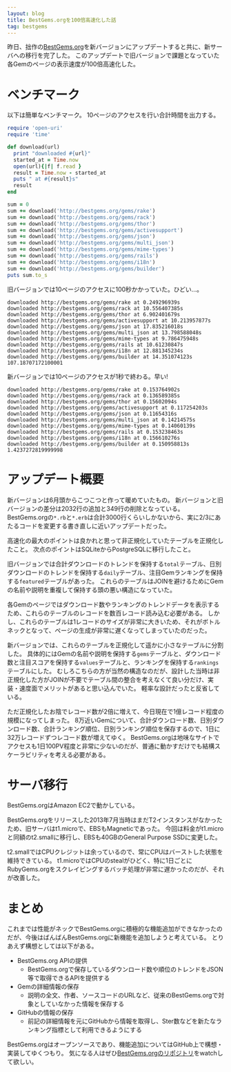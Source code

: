 ```yaml
---
layout: blog
title: BestGems.orgを100倍高速化した話
tag: bestgems
---
```




昨日、拙作の[BestGems.org](http://bestgems.org/)を新バージョンにアップデートすると共に、新サーバへの移行を完了した。
このアップデートで旧バージョンで課題となっていた各Gemのページの表示速度が100倍高速化した。

# ベンチマーク

以下は簡単なベンチマーク。
10ページのアクセスを行い合計時間を出力する。

~~~~ruby
require 'open-uri'
require 'time'

def download(url)
  print "downloaded #{url}"
  started_at = Time.now
  open(url){|f| f.read }
  result = Time.now - started_at
  puts " at #{result}s"
  result
end

sum = 0
sum += download('http://bestgems.org/gems/rake')
sum += download('http://bestgems.org/gems/rack')
sum += download('http://bestgems.org/gems/thor')
sum += download('http://bestgems.org/gems/activesupport')
sum += download('http://bestgems.org/gems/json')
sum += download('http://bestgems.org/gems/multi_json')
sum += download('http://bestgems.org/gems/mime-types')
sum += download('http://bestgems.org/gems/rails')
sum += download('http://bestgems.org/gems/i18n')
sum += download('http://bestgems.org/gems/builder')
puts sum.to_s
~~~~

旧バージョンでは10ページのアクセスに100秒かかっていた。ひどい…。

~~~~
downloaded http://bestgems.org/gems/rake at 0.249296939s
downloaded http://bestgems.org/gems/rack at 10.556407385s
downloaded http://bestgems.org/gems/thor at 6.902401679s
downloaded http://bestgems.org/gems/activesupport at 10.213957877s
downloaded http://bestgems.org/gems/json at 17.835216018s
downloaded http://bestgems.org/gems/multi_json at 13.798588048s
downloaded http://bestgems.org/gems/mime-types at 9.786475948s
downloaded http://bestgems.org/gems/rails at 10.61230847s
downloaded http://bestgems.org/gems/i18n at 12.881345234s
downloaded http://bestgems.org/gems/builder at 14.351074123s
107.18707172100001
~~~~

新バージョンでは10ページのアクセスが1秒で終わる。早い!

~~~~
downloaded http://bestgems.org/gems/rake at 0.153764902s
downloaded http://bestgems.org/gems/rack at 0.136589385s
downloaded http://bestgems.org/gems/thor at 0.15602094s
downloaded http://bestgems.org/gems/activesupport at 0.117254203s
downloaded http://bestgems.org/gems/json at 0.11654316s
downloaded http://bestgems.org/gems/multi_json at 0.14214575s
downloaded http://bestgems.org/gems/mime-types at 0.14060139s
downloaded http://bestgems.org/gems/rails at 0.153238463s
downloaded http://bestgems.org/gems/i18n at 0.156610276s
downloaded http://bestgems.org/gems/builder at 0.150958813s
1.4237272819999998
~~~~

# アップデート概要

新バージョンは6月頭からこつこつと作って暖めていたもの。
新バージョンと旧バージョンの差分は2032行の追加と349行の削除となっている。
BestGems.orgの`*.rb`と`*.erb`は合計3000行くらいしかないから、実に2/3にあたるコードを変更する書き直しに近いアップデートだった。

高速化の最大のポイントは良かれと思って非正規化していたテーブルを正規化したこと。
次点のポイントはSQLiteからPostgreSQLに移行したこと。

旧バージョンでは合計ダウンロードのトレンドを保持する`total`テーブル、日別ダウンロードのトレンドを保持する`daily`テーブル、注目Gemランキングを保持する`featured`テーブルがあった。
これらのテーブルはJOINを避けるためにGemの名前や説明を重複して保持する頭の悪い構造になっていた。

各Gemのページではダウンロード数やランキングのトレンドデータを表示するため、これらのテーブルのレコードを数百レコード読み込む必要がある。
しかし、これらのテーブルは1レコードのサイズが非常に大きいため、それがボトルネックとなって、ページの生成が非常に遅くなってしまっていたのだった。

新バージョンでは、これらのテーブルを正規化して遥かに小さなテーブルに分割した。
具体的にはGemの名前や説明を保持する`gems`テーブルと、ダウンロード数と注目スコアを保持する`values`テーブルと、ランキングを保持する`rankings`テーブルにした。
むしろこちらの方が当然の構造なのだが、設計した当時は非正規化した方がJOINが不要でテーブル間の整合を考えなくて良い分だけ、実装・速度面でメリットがあると思い込んでいた。
軽率な設計だったと反省している。

ただ正規化したお陰でレコード数が2倍に増えて、今日現在で1億レコード程度の規模になってしまった。
8万近いGemについて、合計ダウンロード数、日別ダウンロード数、合計ランキング順位、日別ランキング順位を保存するので、1日に32万レコードずつレコード数が増えてゆく。
BestGems.orgは地味なサイトでアクセスも1日100PV程度と非常に少ないのだが、普通に動かすだけでも結構スケーラビリティを考える必要がある。

# サーバ移行

BestGems.orgはAmazon EC2で動かしている。

BestGems.orgをリリースした2013年7月当時はまだT2インスタンスがなかったため、旧サーバはt1.microで、EBSもMagneticであった。
今回は料金がt1.microと同額のt2.smallに移行し、EBSも40GBのGeneral Purpose SSDに変更した。

t2.smallではCPUクレジットは余っているので、常にCPUはバーストした状態を維持できている。
t1.microではCPUのstealがひどく、特に1日ごとにRubyGems.orgをスクレイピングするバッチ処理が非常に遅かったのだが、それが改善した。

# まとめ

これまでは性能がネックでBestGems.orgに積極的な機能追加ができなかったのだが、今後はばんばんBestGems.orgに新機能を追加しようと考えている。
とりあえず構想としては以下がある。

- BestGems.org APIの提供
  - BestGems.orgで保存しているダウンロード数や順位のトレンドをJSON等で取得できるAPIを提供する
- Gemの詳細情報の保存
  - 説明の全文、作者、ソースコードのURLなど、従来のBestGems.orgで対象としていなかった情報を保存する
- GitHubの情報の保存
  - 前記の詳細情報を元にGitHubから情報を取得し、Ster数などを新たなランキング指標として利用できるようにする

BestGems.orgはオープンソースであり、機能追加についてはGitHub上で構想・実装してゆくつもり。
気になる人はぜひ[BestGems.orgのリポジトリ](https://github.com/xmisao/bestgems.org)をwatchして欲しい。
